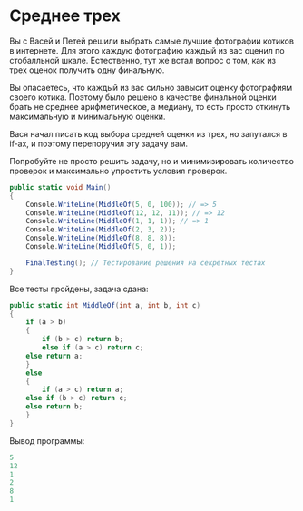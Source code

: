 # Среднее трех

Вы с Васей и Петей решили выбрать самые лучшие фотографии котиков в интернете. Для этого каждую фотографию каждый из вас оценил по стобалльной шкале. Естественно, тут же встал вопрос о том, как из трех оценок получить одну финальную.

Вы опасаетесь, что каждый из вас сильно завысит оценку фотографиям своего котика. Поэтому было решено в качестве финальной оценки брать не среднее арифметическое, а медиану, то есть просто откинуть максимальную и минимальную оценки.

Вася начал писать код выбора средней оценки из трех, но запутался в if-ах, и поэтому перепоручил эту задачу вам.

Попробуйте не просто решить задачу, но и минимизировать количество проверок и максимально упростить условия проверок.

```cs
public static void Main()
{
    Console.WriteLine(MiddleOf(5, 0, 100)); // => 5
    Console.WriteLine(MiddleOf(12, 12, 11)); // => 12
    Console.WriteLine(MiddleOf(1, 1, 1)); // => 1
    Console.WriteLine(MiddleOf(2, 3, 2));
    Console.WriteLine(MiddleOf(8, 8, 8));
    Console.WriteLine(MiddleOf(5, 0, 1));

    FinalTesting(); // Тестирование решения на секретных тестах
}
```

Все тесты пройдены, задача сдана:
```cs
public static int MiddleOf(int a, int b, int c)
{
    if (a > b)
	{
        if (b > c) return b;
        else if (a > c) return c;
	else return a;
	}
    else
	{
        if (a > c) return a;
	else if (b > c) return c;
	else return b;
	}
}
```

Вывод программы:
```cs
5
12
1
2
8
1
```
